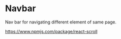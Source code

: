 # Navbar

Nav bar for navigating different element of same page.

https://www.npmjs.com/package/react-scroll
